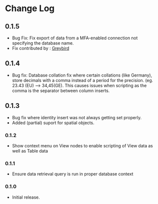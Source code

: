 # Change Log

## 0.1.5

- Bug Fix: Fix export of data from a MFA-enabled connection not specifying the database name.
- Fix contributed by : [Greybird](https://github.com/Greybird)

## 0.1.4

- Bug fix: Database collation fix where certain collations (like Germany), store decimals with a comma instead of a period for the precision. (eg. 23.43 (EU) --> 34,45(GE). This causes issues when scripting as the comma is the separator between column inserts.

## 0.1.3

- Bug fix where identity insert was not always getting set properly.
- Added (partial) suport for spatial objects.

### 0.1.2

- Show context menu on View nodes to enable scripting of View data as well as Table data

### 0.1.1

- Ensure data retrieval query is run in proper database context

### 0.1.0

- Initial release.
